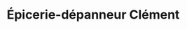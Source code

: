 ---
title: "Épicerie-dépanneur Clément"
url: /victoriaville/epicerie-depanneur-clement/
shop: convenience
---